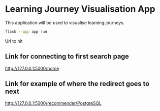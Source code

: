 # Learning Journey Visualisation App

This application will be used to visualise learning journeys.

```bash
flask --app app run
```

Url to hit

## Link for connecting to first search page
http://127.0.0.1:5000/home

## Link for example of where the redirect goes to next
http://127.0.0.1:5000/recommender/PostgreSQL
